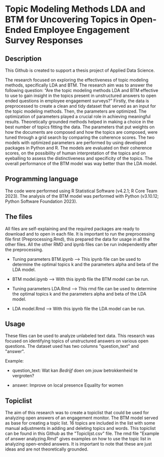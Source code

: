 # Topic Modeling Methods LDA and BTM for Uncovering Topics in Open-Ended Employee Engagement Survey Responses 

## Description

This Github is created to support a thesis project of Applied Data Science. 

The research focused on exploring the effectiveness of topic modeling methods, specifically LDA and BTM. The research aim was to answer the following question: “Are the topic modeling methods LDA and BTM effective to use to gain insight in the topics present in unstructured  answers to open ended questions in employee engagement surveys?” Firstly, the data is preprocessed to create a clean and tidy dataset that served as an input for the topic modeling methods. Then, the parameters are optimized. The optimization of parameters played a crucial role in achieving meaningful results. Theoretically grounded methods helped in making a choice in the best number of topics fitting the data. The parameters that put weights on how the documents are composed and how the topics are composed, were tuned through a grid search by comparing the coherence scores. The two models with optimized parameters are performed by using developed packages in Python and R. The models are evaluated on their coherence scores, on the possibility of human interpretation of the topics and on eyeballing to assess the distinctiveness and specificity of the topics. The overall performance of the BTM model was way better than the LDA model.  

## Programming language

The code were performed using R Statistical Software (v4.2.1; R Core Team 2023). The analysis of the BTM model was performed with Python (v3.10.12; Python Software Foundation 2023). 

## The files

All files are self-explaining and the required packages are ready to download and to open in each file. It is important to run the preprocessing file first (Preprocessing.Rmd), this prepared the data for usage in all the other files. All the other RMD and ipynb files can be run independently after the preprocessing. 

* Tuning parameters BTM.ipynb --> This ipynb file can be used to determine the optimal topics k and the parameters alpha and beta of the LDA model. 

* BTM model.ipynb --> With this ipynb file the BTM model can be run. 

* Tuning parameters LDA.Rmd --> This rmd file can be used to determine the optimal topics k and the parameters alpha and beta of the LDA model. 

* LDA model.Rmd --> With this ipynb file the LDA model can be run. 

## Usage

These files can be used to analyze unlabeled text data. This research was focused on identifying topics of unstructured answers on various open questions. The dataset used has two columns "question_text" and "answer". 

Example:

* question_text: Wat kan *Bedrijf* doen om jouw betrokkenheid te vergroten?

* answer: Improve on local presence Equality for women

## Topiclist

The aim of this research was to create a topiclist that could be used for analyzing open answers of an engagement monitor. The BTM model served as base for creating a topic list. 16 topics are included in the list with some manual adjustments in adding and deleting topics and words. This topiclist can be found in this Github as the "Topiclijst.csv" file. The rmd file "Example of answer analyzing.Rmd" gives examples on how to use the topic list in analyzing open-ended answers. It is important to note that these are just ideas and are not theoretically grounded. 



